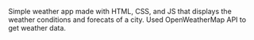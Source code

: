 Simple weather app made with HTML, CSS, and JS that displays the weather conditions and forecats of a city. Used OpenWeatherMap API to get weather data. 
